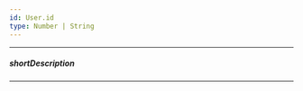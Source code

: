 ```yaml
---
id: User.id
type: Number | String
---
```

---
##### shortDescription
<!-- Description goes here -->

---
<!-- Description goes here -->